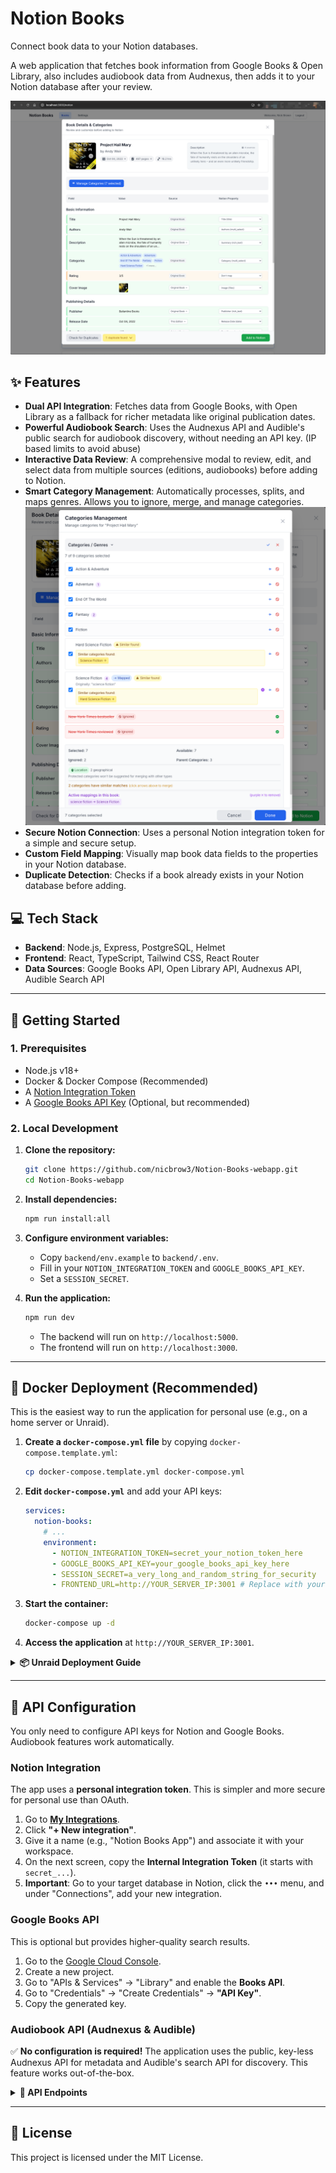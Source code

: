 # Notion Books

Connect book data to your Notion databases.

A web application that fetches book information from Google Books & Open Library, also includes audiobook data from Audnexus, then adds it to your Notion database after your review.

![alt text](screenshots/BookDetails.png)
## ✨ Features

-   **Dual API Integration**: Fetches data from Google Books, with Open Library as a fallback for richer metadata like original publication dates.
-   **Powerful Audiobook Search**: Uses the Audnexus API and Audible's public search for audiobook discovery, without needing an API key. (IP based limits to avoid abuse)
-   **Interactive Data Review**: A comprehensive modal to review, edit, and select data from multiple sources (editions, audiobooks) before adding to Notion.
-   **Smart Category Management**: Automatically processes, splits, and maps genres. Allows you to ignore, merge, and manage categories.
![alt text](screenshots/CategoriesModal.png)
-   **Secure Notion Connection**: Uses a personal Notion integration token for a simple and secure setup.
-   **Custom Field Mapping**: Visually map book data fields to the properties in your Notion database.
-   **Duplicate Detection**: Checks if a book already exists in your Notion database before adding.

## 💻 Tech Stack

-   **Backend**: Node.js, Express, PostgreSQL, Helmet
-   **Frontend**: React, TypeScript, Tailwind CSS, React Router
-   **Data Sources**: Google Books API, Open Library API, Audnexus API, Audible Search API

---

## 🚀 Getting Started

### 1. Prerequisites

-   Node.js v18+
-   Docker & Docker Compose (Recommended)
-   A [Notion Integration Token](#-notion-integration)
-   A [Google Books API Key](#-google-books-api) (Optional, but recommended)

### 2. Local Development

1.  **Clone the repository:**
    ```bash
    git clone https://github.com/nicbrow3/Notion-Books-webapp.git
    cd Notion-Books-webapp
    ```

2.  **Install dependencies:**
    ```bash
    npm run install:all
    ```

3.  **Configure environment variables:**
    -   Copy `backend/env.example` to `backend/.env`.
    -   Fill in your `NOTION_INTEGRATION_TOKEN` and `GOOGLE_BOOKS_API_KEY`.
    -   Set a `SESSION_SECRET`.

4.  **Run the application:**
    ```bash
    npm run dev
    ```
    -   The backend will run on `http://localhost:5000`.
    -   The frontend will run on `http://localhost:3000`.

---

## 🐳 Docker Deployment (Recommended)

This is the easiest way to run the application for personal use (e.g., on a home server or Unraid).

1.  **Create a `docker-compose.yml` file** by copying `docker-compose.template.yml`:
    ```bash
    cp docker-compose.template.yml docker-compose.yml
    ```

2.  **Edit `docker-compose.yml`** and add your API keys:
    ```yaml
    services:
      notion-books:
        # ...
        environment:
          - NOTION_INTEGRATION_TOKEN=secret_your_notion_token_here
          - GOOGLE_BOOKS_API_KEY=your_google_books_api_key_here
          - SESSION_SECRET=a_very_long_and_random_string_for_security
          - FRONTEND_URL=http://YOUR_SERVER_IP:3001 # Replace with your server's IP
    ```

3.  **Start the container:**
    ```bash
    docker-compose up -d
    ```

4.  **Access the application** at `http://YOUR_SERVER_IP:3001`.

<details>
<summary><strong>📦 Unraid Deployment Guide</strong></summary>

1.  **Install Docker Compose Manager**: If not already installed, get it from the "Apps" tab in Unraid.
2.  **Create a New Stack**:
    -   Go to the Docker tab and click "Add Container".
    -   Switch to the "Compose" view.
    -   **Name the stack**: `notion-books`.
3.  **Paste and Edit Compose File**:
    -   Copy the contents of `docker-compose.template.yml` into the compose editor.
    -   Update the `environment` section with your actual API keys and server IP address.
4.  **Start the Stack**: Click "Start" to pull the image and run the container.
5.  **Access**: The app will be available at the IP and port you configured (e.g., `http://192.168.1.10:3001`).

</details>

---

## 🔑 API Configuration

You only need to configure API keys for Notion and Google Books. Audiobook features work automatically.

### Notion Integration

The app uses a **personal integration token**. This is simpler and more secure for personal use than OAuth.

1.  Go to **[My Integrations](https://www.notion.so/my-integrations)**.
2.  Click **"+ New integration"**.
3.  Give it a name (e.g., "Notion Books App") and associate it with your workspace.
4.  On the next screen, copy the **Internal Integration Token** (it starts with `secret_...`).
5.  **Important**: Go to your target database in Notion, click the `•••` menu, and under "Connections", add your new integration.

### Google Books API

This is optional but provides higher-quality search results.

1.  Go to the [Google Cloud Console](https://console.cloud.google.com/).
2.  Create a new project.
3.  Go to "APIs & Services" -> "Library" and enable the **Books API**.
4.  Go to "Credentials" -> "Create Credentials" -> **"API Key"**.
5.  Copy the generated key.

### Audiobook API (Audnexus & Audible)

✅ **No configuration is required!** The application uses the public, key-less Audnexus API for metadata and Audible's search API for discovery. This feature works out-of-the-box.

<details>
<summary><strong>🔌 API Endpoints</strong></summary>

-   `GET /health` - Health check endpoint.
-   `POST /auth/setup` - Set up the Notion connection.
-   `GET /auth/status` - Check authentication status.
-   `POST /auth/logout` - Log out.
-   `GET /api/books/search` - Search for books.
-   `GET /api/books/suggestions` - Get search suggestions.
-   `GET /api/books/editions/:workKey` - Get book editions from Open Library.
-   `GET /api/books/audiobook-search/:title/:author` - Search for audiobook matches.
-   `GET /api/books/audiobook/:asin` - Get full data for a selected audiobook.
-   `GET /api/notion/databases` - List available Notion databases.
-   `GET /api/notion/database/:id/properties` - Get properties for a specific database.
-   `POST /api/notion/pages/book` - Create a new book page in Notion.
-   `PATCH /api/notion/pages/:pageId/book` - Update an existing book page.

</details>

---

## 📄 License

This project is licensed under the MIT License.
